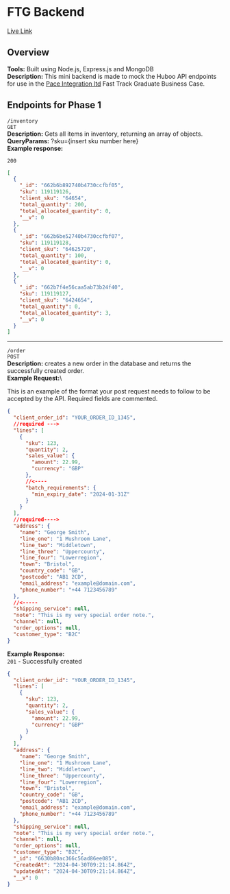 # FTG Backend

[Live Link](https://ftg-backend-node.onrender.com)

## Overview

**Tools:** Built using Node.js, Express.js and MongoDB\
**Description:** This mini backend is made to mock the Huboo API endpoints for use in the [Pace Integration ltd](https://www.paceintegration.com/) Fast Track Graduate Business Case.

## Endpoints for Phase 1

`/inventory`\
`GET`\
**Description:** Gets all items in inventory, returning an array of objects.\
**QueryParams:** ?sku={insert sku number here}\
**Example response:**

`200`

```json
[
  {
    "_id": "662b6b892740b4730ccfbf05",
    "sku": 119119126,
    "client_sku": "64654",
    "total_quantity": 200,
    "total_allocated_quantity": 0,
    "__v": 0
  },
  {
    "_id": "662b6be52740b4730ccfbf07",
    "sku": 119119128,
    "client_sku": "64625720",
    "total_quantity": 100,
    "total_allocated_quantity": 0,
    "__v": 0
  },
  {
    "_id": "662b7f4e56caa5ab73b24f40",
    "sku": 119119127,
    "client_sku": "6424654",
    "total_quantity": 0,
    "total_allocated_quantity": 3,
    "__v": 0
  }
]
```

---

`/order`\
`POST`\
**Description:** creates a new order in the database and returns the successfully created order.\
**Example Request:**\

This is an example of the format your post request needs to follow to be accepted by the API. Required fields are commented.

```json
{
  "client_order_id": "YOUR_ORDER_ID_1345",
  //required --->
  "lines": [
    {
      "sku": 123,
      "quantity": 2,
      "sales_value": {
        "amount": 22.99,
        "currency": "GBP"
      },
      //<----
      "batch_requirements": {
        "min_expiry_date": "2024-01-31Z"
      }
    }
  ],
  //required---->
  "address": {
    "name": "George Smith",
    "line_one": "1 Mushroom Lane",
    "line_two": "Middletown",
    "line_three": "Uppercounty",
    "line_four": "Lowerregion",
    "town": "Bristol",
    "country_code": "GB",
    "postcode": "AB1 2CD",
    "email_address": "example@domain.com",
    "phone_number": "+44 7123456789"
  },
  //<-----
  "shipping_service": null,
  "note": "This is my very special order note.",
  "channel": null,
  "order_options": null,
  "customer_type": "B2C"
}
```

**Example Response:**\
`201` - Successfully created

```json
{
  "client_order_id": "YOUR_ORDER_ID_1345",
  "lines": [
    {
      "sku": 123,
      "quantity": 2,
      "sales_value": {
        "amount": 22.99,
        "currency": "GBP"
      }
    }
  ],
  "address": {
    "name": "George Smith",
    "line_one": "1 Mushroom Lane",
    "line_two": "Middletown",
    "line_three": "Uppercounty",
    "line_four": "Lowerregion",
    "town": "Bristol",
    "country_code": "GB",
    "postcode": "AB1 2CD",
    "email_address": "example@domain.com",
    "phone_number": "+44 7123456789"
  },
  "shipping_service": null,
  "note": "This is my very special order note.",
  "channel": null,
  "order_options": null,
  "customer_type": "B2C",
  "_id": "6630b80ac366c56ad86ee085",
  "createdAt": "2024-04-30T09:21:14.864Z",
  "updatedAt": "2024-04-30T09:21:14.864Z",
  "__v": 0
}
```

